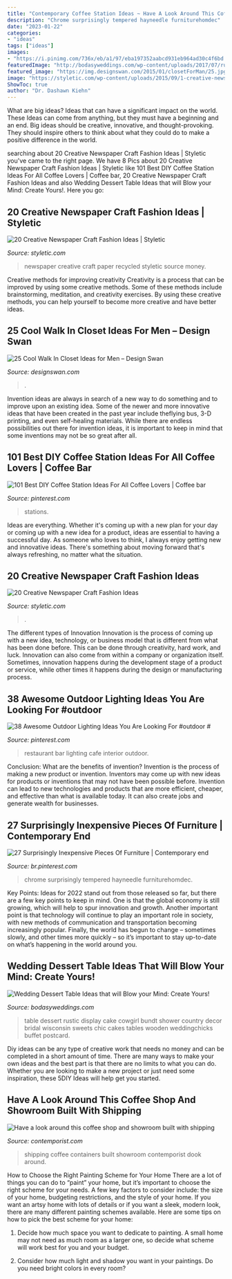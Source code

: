 ```yaml
---
title: "Contemporary Coffee Station Ideas ~ Have A Look Around This Coffee Shop And Showroom Built With Shipping"
description: "Chrome surprisingly tempered hayneedle furniturehomdec"
date: "2023-01-22"
categories:
- "ideas"
tags: ["ideas"]
images:
- "https://i.pinimg.com/736x/eb/a1/97/eba197352aabcd931eb964ad30c4f6bd.jpg"
featuredImage: "http://bodasyweddings.com/wp-content/uploads/2017/07/rustic-chic-bundt-cake-dessert-table.jpg"
featured_image: "https://img.designswan.com/2015/01/closetForMan/25.jpg"
image: "https://styletic.com/wp-content/uploads/2015/09/1-creative-newspaper-craft-fashion-ideas.jpg"
ShowToc: true
author: "Dr. Dashawn Kiehn"
---
```



What are big ideas? Ideas that can have a significant impact on the world. These Ideas can come from anything, but they must have a beginning and an end. Big ideas should be creative, innovative, and thought-provoking. They should inspire others to think about what they could do to make a positive difference in the world.

	

		
searching about 20 Creative Newspaper Craft Fashion Ideas | Styletic you've came to the right page. We have 8 Pics about 20 Creative Newspaper Craft Fashion Ideas | Styletic like 101 Best DIY Coffee Station Ideas For All Coffee Lovers | Coffee bar, 20 Creative Newspaper Craft Fashion Ideas and also Wedding Dessert Table Ideas that will Blow your Mind: Create Yours!. Here you go:
		
    
## 20 Creative Newspaper Craft Fashion Ideas | Styletic

<img loading=lazy src="https://styletic.com/wp-content/uploads/2014/10/newspaper-craft-fashion-ideas/14-creative-newspaper-craft-fashion-ideas.jpg" onerror="this.onerror=null;this.src='https://tse1.mm.bing.net/th?id=OIP.LGUML7UIRXT0iilHjTsgxQHaLH&amp;pid=15.1';" alt="20 Creative Newspaper Craft Fashion Ideas | Styletic">

_Source: styletic.com_

>newspaper creative craft paper recycled styletic source money. 

	

Creative methods for improving creativity
Creativity is a process that can be improved by using some creative methods. Some of these methods include brainstorming, meditation, and creativity exercises. By using these creative methods, you can help yourself to become more creative and have better ideas.

    
## 25 Cool Walk In Closet Ideas For Men – Design Swan

<img loading=lazy src="https://img.designswan.com/2015/01/closetForMan/25.jpg" onerror="this.onerror=null;this.src='https://tse2.mm.bing.net/th?id=OIP.Nug86w-YABlP4sHWwOwMgAHaLH&amp;pid=15.1';" alt="25 Cool Walk In Closet Ideas for Men – Design Swan">

_Source: designswan.com_

>. 

	

Invention ideas are always in search of a new way to do something and to improve upon an existing idea. Some of the newer and more innovative ideas that have been created in the past year include theflying bus, 3-D printing, and even self-healing materials. While there are endless possibilities out there for invention ideas, it is important to keep in mind that some inventions may not be so great after all.

    
## 101 Best DIY Coffee Station Ideas For All Coffee Lovers | Coffee Bar

<img loading=lazy src="https://i.pinimg.com/736x/91/d2/4c/91d24c1fa878584064eb9c14705dfe00.jpg" onerror="this.onerror=null;this.src='https://tse4.mm.bing.net/th?id=OIP.AMWGPwK0O_A3xdPnDHOa_wHaJ3&amp;pid=15.1';" alt="101 Best DIY Coffee Station Ideas For All Coffee Lovers | Coffee bar">

_Source: pinterest.com_

>stations. 

	

Ideas are everything. Whether it's coming up with a new plan for your day or coming up with a new idea for a product, ideas are essential to having a successful day. As someone who loves to think, I always enjoy getting new and innovative ideas. There's something about moving forward that's always refreshing, no matter what the situation.

    
## 20 Creative Newspaper Craft Fashion Ideas

<img loading=lazy src="https://styletic.com/wp-content/uploads/2015/09/1-creative-newspaper-craft-fashion-ideas.jpg" onerror="this.onerror=null;this.src='https://tse2.mm.bing.net/th?id=OIP.3L-RDj_UX0R3SWWLmrmaMwHaKf&amp;pid=15.1';" alt="20 Creative Newspaper Craft Fashion Ideas">

_Source: styletic.com_

>. 

	

The different types of Innovation
Innovation is the process of coming up with a new idea, technology, or business model that is different from what has been done before. This can be done through creativity, hard work, and luck. Innovation can also come from within a company or organization itself. Sometimes, innovation happens during the development stage of a product or service, while other times it happens during the design or manufacturing process.

    
## 38 Awesome Outdoor Lighting Ideas You Are Looking For #outdoor #

<img loading=lazy src="https://i.pinimg.com/736x/eb/a1/97/eba197352aabcd931eb964ad30c4f6bd.jpg" onerror="this.onerror=null;this.src='https://tse1.mm.bing.net/th?id=OIP.RF_e1Ak24O8aZgwVCaaqWQHaLG&amp;pid=15.1';" alt="38 Awesome Outdoor Lighting Ideas You Are Looking For #outdoor #">

_Source: pinterest.com_

>restaurant bar lighting cafe interior outdoor. 

	

Conclusion: What are the benefits of invention?
Invention is the process of making a new product or invention. Inventors may come up with new ideas for products or inventions that may not have been possible before. Invention can lead to new technologies and products that are more efficient, cheaper, and effective than what is available today. It can also create jobs and generate wealth for businesses.

    
## 27 Surprisingly Inexpensive Pieces Of Furniture | Contemporary End

<img loading=lazy src="https://i.pinimg.com/736x/bf/49/b9/bf49b9f43a72ea8b9f1dba83fd186cd4.jpg" onerror="this.onerror=null;this.src='https://tse2.mm.bing.net/th?id=OIP.AjACQWM-H-agH3Wa8ZCMpAHaJ3&amp;pid=15.1';" alt="27 Surprisingly Inexpensive Pieces Of Furniture | Contemporary end">

_Source: br.pinterest.com_

>chrome surprisingly tempered hayneedle furniturehomdec. 

	

Key Points:
Ideas for 2022 stand out from those released so far, but there are a few key points to keep in mind. One is that the global economy is still growing, which will help to spur innovation and growth. Another important point is that technology will continue to play an important role in society, with new methods of communication and transportation becoming increasingly popular. Finally, the world has begun to change – sometimes slowly, and other times more quickly – so it’s important to stay up-to-date on what’s happening in the world around you.

    
## Wedding Dessert Table Ideas That Will Blow Your Mind: Create Yours!

<img loading=lazy src="http://bodasyweddings.com/wp-content/uploads/2017/07/rustic-chic-bundt-cake-dessert-table.jpg" onerror="this.onerror=null;this.src='https://tse1.mm.bing.net/th?id=OIP.ENT5RgD44AbQC-qe5O1ITwHaLI&amp;pid=15.1';" alt="Wedding Dessert Table Ideas that will Blow your Mind: Create Yours!">

_Source: bodasyweddings.com_

>table dessert rustic display cake cowgirl bundt shower country decor bridal wisconsin sweets chic cakes tables wooden weddingchicks buffet postcard. 

	

Diy ideas can be any type of creative work that needs no money and can be completed in a short amount of time. There are many ways to make your own ideas and the best part is that there are no limits to what you can do. Whether you are looking to make a new project or just need some inspiration, these 5DIY Ideas will help get you started.

    
## Have A Look Around This Coffee Shop And Showroom Built With Shipping

<img loading=lazy src="http://www.contemporist.com/wp-content/uploads/2015/11/foghound_111115_04-800x1199.jpg" onerror="this.onerror=null;this.src='https://tse4.mm.bing.net/th?id=OIP.5YJyXSrHNGEQrtx2tPIkGQHaLG&amp;pid=15.1';" alt="Have a look around this coffee shop and showroom built with shipping">

_Source: contemporist.com_

>shipping coffee containers built showroom contemporist dook around. 

	

How to Choose the Right Painting Scheme for Your Home
There are a lot of things you can do to “paint” your home, but it’s important to choose the right scheme for your needs. A few key factors to consider include: the size of your home, budgeting restrictions, and the style of your home. If you want an artsy home with lots of details or if you want a sleek, modern look, there are many different painting schemes available. Here are some tips on how to pick the best scheme for your home:
1. Decide how much space you want to dedicate to painting. A small home may not need as much room as a larger one, so decide what scheme will work best for you and your budget.

2. Consider how much light and shadow you want in your paintings. Do you need bright colors in every room?

